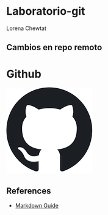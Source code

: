 # Laboratorio-git
Lorena Chewtat

## Cambios en repo remoto
# Github
![Github logo](/Imagenes/logo.png)
## References
- [Markdown Guide](https://www.markdownguide.org/)
